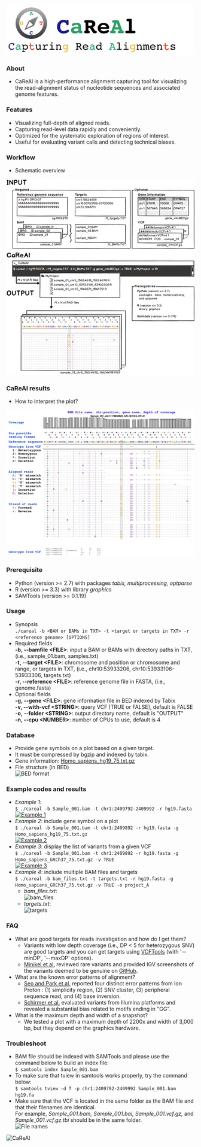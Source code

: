 ![CaReAl](/imgs/CaReAl_banner.png)  

### About
 * CaReAl is a high-performance alignment capturing tool for visualizing the read-alignment status of nucleotide sequences and associated genome features.

### Features
 * Visualizing full-depth of aligned reads.
 * Capturing read-level data rapidly and conveniently.
 * Optimized for the systematic exploration of regions of interest.
 * Useful for evaluating variant calls and detecting technical biases.

### Workflow
 * Schematic overview   
   
 [![Overview](/imgs/CaReAl_overview.png)](http://public.lootpiz.com/images/careal_overview.png)
 
### CaReAl results
 * How to interpret the plot?  
   
 [![CaReAl snapshot](/imgs/CaReAl_example.png)](http://public.lootpiz.com/images/careal_example.png)

### Prerequisite
 * Python (version >= 2.7) with packages _tabix, multiprocessing, optparse_
 * R (version >= 3.3) with library _graphics_
 * SAMTools (version >= 0.1.19)
   
### Usage
 * Synopsis  
 ```./careal -b <BAM or BAMs in TXT> -t <target or targets in TXT> -r <reference genome> [OPTIONS]```
 * Required fields  
   **-b, --bamfile \<FILE\>**: input a BAM or BAMs with directory paths in TXT, (i.e., sample_01.bam, samples.txt)  
   **-t, --target \<FILE\>**: chromosome and position or chromosome and range, or targets in TXT, (i.e., chr10:53933206, chr10:53933106-53933306, targets.txt)  
   **-r, --reference \<FILE\>**: reference genome file in FASTA, (i.e., genome.fasta)  
 * Optional fields  
   **-g, --gene \<FILE\>**: gene information file in BED indexed by Tabix  
   **-v, --with-vcf \<STRING\>**: query VCF \[TRUE or FALSE\], default is FALSE  
   **-o, --folder \<STRING\>**: output directory name, default is "OUTPUT"  
   **-n, --cpu \<NUMBER\>**: number of CPUs to use, default is 4  

### Database
 * Provide gene symbols on a plot based on a given target.
 * It must be compressed by bgzip and indexed by tabix.
 * Gene information: [Homo_sapiens_hg19_75.txt.gz](/database/Homo_sapiens_hg19_75.txt.gz)
 * File structure (in BED)  
 ![BED format](/imgs/gene_db_structure.png)

### Example codes and results
 * _Example 1_:  
 ```$ ./careal -b Sample_001.bam -t chr1:2409792-2409992 -r hg19.fasta```  
 [![Example 1](/imgs/example_1.png)](http://public.lootpiz.com/images/careal_output_example_1.png)
 * _Example 2_: include gene symbol on a plot    
 ```$ ./careal -b Sample_001.bam -t chr1:2409892 -r hg19.fasta -g Homo_sapiens_hg19_75.txt.gz```  
 [![Example 2](/imgs/example_2.png)](http://public.lootpiz.com/images/careal_output_example_2.png)
 * _Example 3_: display the list of variants from a given VCF    
 ```$ ./careal -b Sample_001.bam -t chr1:2409892 -r hg19.fasta -g Homo_sapiens_GRCh37_75.txt.gz -v TRUE```  
 [![Example 3](/imgs/example_3.png)](http://public.lootpiz.com/images/careal_output_example_3.png)
 * _Example 4_: include multiple BAM files and targets  
 ```$ ./careal -b bam_files.txt -t targets.txt -r hg19.fasta -g Homo_sapiens_GRCh37_75.txt.gz -v TRUE -o project_A```  
   * _bam_files.txt_:  
   ![bam_files](/imgs/bam_files.png)  
   * _targets.txt_:  
   ![targets](/imgs/targets.png)

### FAQ
 * What are good targets for reads investigation and how do I get them?  
   * Variants with low depth coverage (i.e., DP < 5 for heterozygous SNV) are good targets and you can get targets using [VCFTools](https://vcftools.github.io/man_latest.html) (with '--minDP', '--maxDP' options).
   * [Minikel et al.](http://stm.sciencemag.org/content/8/322/322ra9) reviewed rare variants and provided IGV screenshots of the variants deemed to be genuine on [GitHub](https://github.com/ericminikel/prnp_penetrance/tree/master/supplement/igv).
 * What are the known error patterns of alignment?  
   * [Seo and Park et al.](http://journals.plos.org/plosone/article?id=10.1371/journal.pone.0181304) reported four distinct error patterns from Ion Proton : (1) simplicity region, (2) SNV cluster, (3) peripheral sequence read, and (4) base inversion.
   * [Schirmer et al.](https://bmcbioinformatics.biomedcentral.com/articles/10.1186/s12859-016-0976-y) evaluated variants from Illumina platforms and revealed a substantial bias related to motifs ending in "GG".
 * What is the maximum depth and width of a snapshot?
   * We tested a plot with a maximum depth of 2200x and width of 3,000 bp, but they depend on the graphics hardware.

### Troubleshoot
 * BAM file should be indexed with SAMTools and please use the command below to build an index file:  
 ```$ samtools index Sample_001.bam```
 * To make sure that tview in samtools works properly, try the command below:  
 ```$ samtools tview -d T -p chr1:2409792-2409992 Sample_001.bam hg19.fa```
 * Make sure that the VCF is located in the same folder as the BAM file and that their filenames are identical.  
   For example, _Sample_001.bam, Sample_001.bai, Sample_001.vcf.gz,_ and _Sample_001.vcf.gz.tbi_ should be in the same folder.  
   ![File names](/imgs/bam_vcf_directory.png)


![CaReAl](/imgs/CaReAl_logo.png)  
